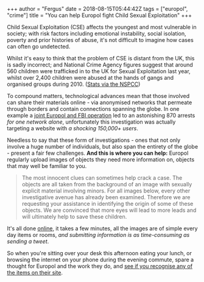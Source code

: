 +++
author = "Fergus"
date = 2018-08-15T05:44:42Z
tags = ["europol", "crime"]
title = "You can help Europol fight Child Sexual Exploitation"
+++

Child Sexual Exploitation (CSE) affects the youngest and most vulnerable in society; with risk factors including emotional instability, social isolation, poverty and prior histories of abuse, it's not difficult to imagine how cases can often go undetected.

Whilst it's easy to think that the problem of CSE is distant from the UK, this is sadly incorrect; and National Crime Agency figures suggest that around 560 children were trafficked in to the UK for Sexual Exploitation last year, whilst over 2,400 children were abused at the hands of gangs and organised groups during 2010. ([Stats via the NSPCC](https://www.nspcc.org.uk/preventing-abuse/child-abuse-and-neglect/child-sexual-exploitation/child-sexual-exploitation-facts-and-statistics/))

To compound matters, technological advances mean that those involved can share their materials online - via anonymised networks that permeate through borders and contain connections spanning the globe. In one example a [joint Europol and FBI operation](https://www.independent.co.uk/news/world/europe/europol-fbi-joint-investigation-operation-pacifier-uncovers-global-paedophilia-ring-870-arrests-a7722821.html) led to an astonishing 870 arrests *for one network alone*, unfortunately this investigation was actually targeting a website with *a shocking 150,000+ users*.

Needless to say that these form of investigations - ones that not only involve a huge number of individuals, but also span the entirety of the globe - present a fair few challenges. **And this is where you can help:** Europol regularly upload images of objects they need more information on, objects that may well be familiar to you.

> The most innocent clues can sometimes help crack a case. The objects are all taken from the background of an image with sexually explicit material involving minors. For all images below, every other investigative avenue has already been examined. Therefore we are requesting  your assistance in identifying the origin of some of these objects. We are convinced that more eyes will lead to more leads and will ultimately help to save these children.

It's all done [online](https://www.europol.europa.eu/stopchildabuse), it takes a few minutes, all the images are of simple every day items or rooms, *and submitting information is as time-consuming as sending a tweet*.

So when you're sitting over your desk this afternoon eating your lunch, or browsing the internet on your phone during the evening commute, spare a thought for Europol and the work they do, and [see if you recognise any of the items on their site](https://www.europol.europa.eu/stopchildabuse).

